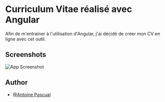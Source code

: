 
# Curriculum Vitae réalisé avec Angular

Afin de m'entrainer à l'utilisation d'Angular, j'ai décidé de créer mon CV en ligne avec cet outil.




## Screenshots

![App Screenshot](https://i.imgur.com/Lu3Uid2.png)


## Author

- [@Antoine Pascual](https://www.github.com/flashtheorie)


